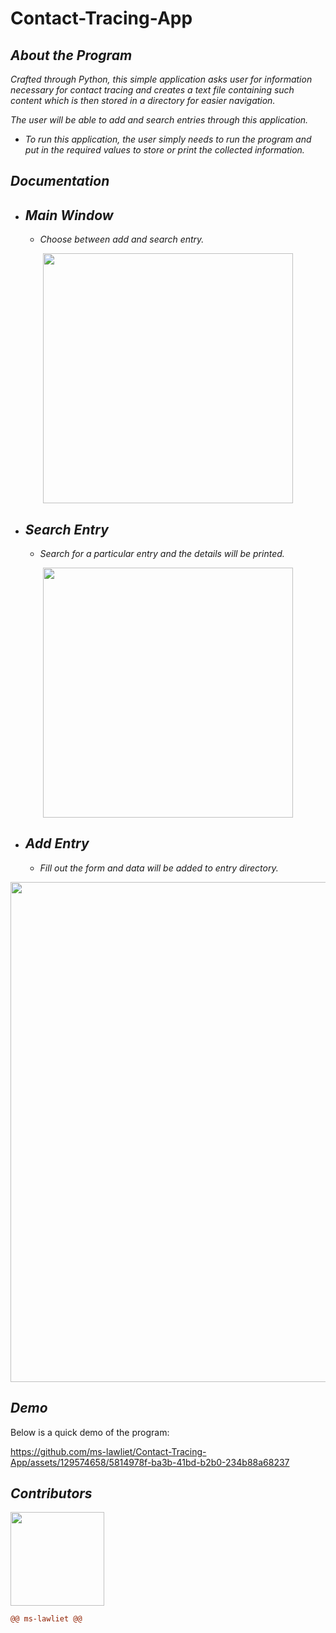 # Contact-Tracing-App

## *About the Program*

*Crafted through Python, this simple application asks user for information necessary for contact tracing and creates a text file containing such content which is then stored in a directory for easier navigation.*

*The user will be able to add and search entries through this application.*

- *To run this application, the user simply needs to run the program and put in the required values to store or print the collected information.*

## *Documentation*

- ## *Main Window*
  - *Choose between add and search entry.*
  
<p align="center">
  <img width="400" src="https://github.com/ms-lawliet/Contact-Tracing-App/assets/129574658/c51af410-be27-40cf-b293-fc07a0539646"
</p>

- ## *Search Entry*
  - *Search for a particular entry and the details will be printed.*
    
<p align="center">
  <img width="400" src="https://github.com/ms-lawliet/Contact-Tracing-App/assets/129574658/0455d4ae-5f38-42dd-8c98-e0ca2cac8cf0"
</p>

- ## *Add Entry*
    - *Fill out the form and data will be added to entry directory.*

<p align="center">
  <img width="800" src="https://github.com/ms-lawliet/Contact-Tracing-App/assets/129574658/02042197-e599-40e2-a5fb-8661a9b78e52"
</p>

## *Demo*
Below is a quick demo of the program:

https://github.com/ms-lawliet/Contact-Tracing-App/assets/129574658/5814978f-ba3b-41bd-b2b0-234b88a68237

## *Contributors*
<img width="150" src="https://user-images.githubusercontent.com/129574658/232263861-5379719e-571b-4491-b63c-5ccd5f9c88bd.jpg">

```diff
@@ ms-lawliet @@
```
